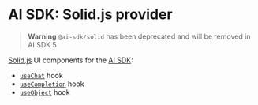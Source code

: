 # AI SDK: Solid.js provider

> **Warning** `@ai-sdk/solid` has been deprecated and will be removed in AI SDK 5

[Solid.js](https://www.solidjs.com/) UI components for the [AI SDK](https://ai-sdk.dev/docs):

- [`useChat`](https://ai-sdk.dev/docs/reference/ai-sdk-ui/use-chat) hook
- [`useCompletion`](https://ai-sdk.dev/docs/reference/ai-sdk-ui/use-completion) hook
- [`useObject`](https://ai-sdk.dev/docs/reference/ai-sdk-ui/use-object) hook
